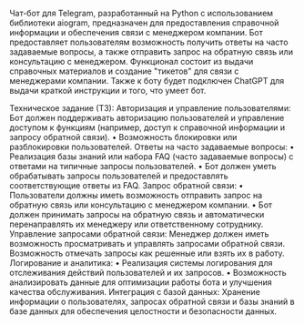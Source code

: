 Чат-бот для Telegram, разработанный на Python с использованием библиотеки aiogram, предназначен для предоставления справочной информации и обеспечения связи с менеджером компании. Бот предоставляет пользователям возможность получить ответы на часто задаваемые вопросы, а также отправить запрос на обратную связь или консультацию с менеджером. Функционал состоит из выдачи справочных материалов и создание "тикетов" для связи с менеджерами компании. Также к боту будет подключен ChatGPT для выдачи краткой инструкции и того, что умеет бот.


Техническое задание (ТЗ):
Авторизация и управление пользователями:
  Бот должен поддерживать авторизацию пользователей и управление доступом к функциям (например, доступ к справочной информации и запросу обратной связи).
  •	Возможность блокировки или разблокировки пользователей.
Ответы на часто задаваемые вопросы:
•	Реализация базы знаний или набора FAQ (часто задаваемые вопросы) с ответами на типичные запросы пользователей.
•	Бот должен уметь обрабатывать запросы пользователей и предоставлять соответствующие ответы из FAQ.
Запрос обратной связи:
•	Пользователи должны иметь возможность отправить запрос на обратную связь или консультацию с менеджером компании.
•	Бот должен принимать запросы на обратную связь и автоматически перенаправлять их менеджеру или ответственному сотруднику.
Управление запросами обратной связи:
Менеджер должен иметь возможность просматривать и управлять запросами обратной связи. Возможность отмечать запросы как решенные или взять их в работу.
Логирование и аналитика:
•	Реализация системы логирования для отслеживания действий пользователей и их запросов.
•	Возможность анализировать данные для оптимизации работы бота и улучшения качества обслуживания.
Интеграция с базой данных:
Хранение информации о пользователях, запросах обратной связи и базы знаний в базе данных для обеспечения целостности и безопасности данных.
